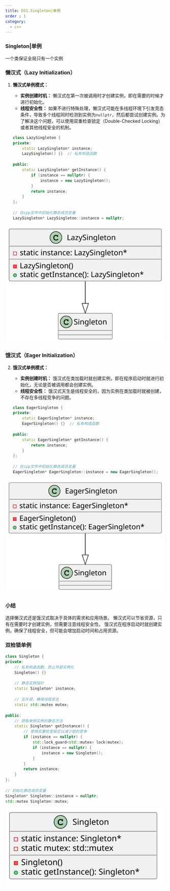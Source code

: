 ```yaml
---
title: DS1.Singleton|单例
order : 1
category:
  - c++
---
```


### Singleton|单例

<chatmessage avatar="../../../assets/emoji/blzt.png" :avatarWidth="40">
一个类保证全局只有一个实例
</chatmessage>

### 懒汉式（Lazy Initialization）

1. **懒汉式单例模式：**
    - **实例创建时机：** 懒汉式在第一次被调用时才创建实例，即在需要的时候才进行初始化。
    - **线程安全性：** 如果不进行特殊处理，懒汉式可能在多线程环境下引发竞态条件，导致多个线程同时检测到实例为`nullptr`，然后都尝试创建实例。为了解决这个问题，可以使用双重检查锁定（Double-Checked Locking）或者其他线程安全的机制。

   ```cpp
   class LazySingleton {
   private:
       static LazySingleton* instance;
       LazySingleton() {}  // 私有构造函数

   public:
       static LazySingleton* getInstance() {
           if (instance == nullptr) {
               instance = new LazySingleton();
           }
           return instance;
       }
   };

   // 在cpp文件中初始化静态成员变量
   LazySingleton* LazySingleton::instance = nullptr;
   ```
   
![](..%2Fassets%2FLazySingleton%20.svg)  

### 饿汉式（Eager Initialization）
2. **饿汉式单例模式：**
    - **实例创建时机：** 饿汉式在类加载时就创建实例，即在程序启动时就进行初始化，无论是否被调用都会创建实例。
    - **线程安全性：** 饿汉式天生是线程安全的，因为实例在类加载时就被创建，不存在多线程竞争的问题。

   ```cpp
   class EagerSingleton {
   private:
       static EagerSingleton* instance;
       EagerSingleton() {}  // 私有构造函数

   public:
       static EagerSingleton* getInstance() {
           return instance;
       }
   };

   // 在cpp文件中初始化静态成员变量
   EagerSingleton* EagerSingleton::instance = new EagerSingleton();
   ```
![](..%2Fassets%2FEagerSingleton.svg) 

### 小结

选择懒汉式还是饿汉式取决于具体的需求和应用场景。
懒汉式可以节省资源，只有在需要时才创建实例，但需要注意线程安全性。
饿汉式在程序启动时就创建实例，确保了线程安全，但可能会增加启动时间和占用资源。

### 双检锁单例

```cpp
class Singleton {
private:
    // 私有构造函数，防止外部实例化
    Singleton() {}

    // 静态实例指针
    static Singleton* instance;

    // 互斥锁，确保线程安全
    static std::mutex mutex;

public:
    // 获取单例实例的静态方法
    static Singleton* getInstance() {
        // 使用双重检查锁定以减少锁的竞争
        if (instance == nullptr) {
            std::lock_guard<std::mutex> lock(mutex);
            if (instance == nullptr) {
                instance = new Singleton();
            }
        }
        return instance;
    }
};

// 初始化静态成员变量
Singleton* Singleton::instance = nullptr;
std::mutex Singleton::mutex;
```

![](..%2Fassets%2FSingleton%20Class%20Diagram.svg)